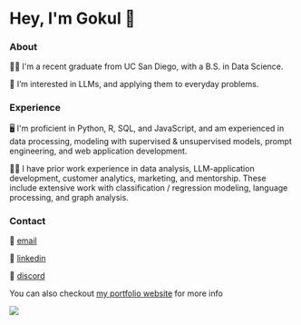 # Hey, I'm Gokul :wave:

### About

🧑‍🎓 I'm a recent graduate from UC San Diego, with a B.S. in Data Science. 

🧠 I’m interested in LLMs, and applying them to everyday problems.  

### Experience 

🖥️  I'm proficient in Python, R, SQL, and JavaScript, and am experienced in data processing, modeling with supervised & unsupervised models, prompt engineering, and web application development. 

👨‍🔬 I have prior work experience in data analysis, LLM-application development, customer analytics, marketing, and mentorship. These include extensive work with classification / regression modeling, language processing, and graph analysis. 

### Contact

📧 [email](mailto:gokulprasad125@gmail.com)

👔 [linkedin](https://www.linkedin.com/in/gokul-prasad/)

💬 [discord](https://www.discordapp.com/users/156196603458355202)

You can also checkout [my portfolio website](https://gokulprasad.netlify.app) for more info 

![](https://komarev.com/ghpvc/?username=gprasad125&style=flat)

